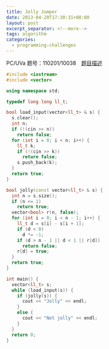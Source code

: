 ```yaml
---
title: Jolly Jumper
date: 2013-04-20T17:30:31+08:00
layout: post
excerpt_separator: <!--more-->
tags: algorithm
categories:
  - programming-challenges
---
```

PC/UVa 题号：110201/10038　<a href="http://uva.onlinejudge.org/index.php?option=com_onlinejudge&Itemid=8&category=30&page=show_problem&problem=979" target="_blank">题目描述</a><!--more-->

```cpp
#include <iostream>
#include <vector>

using namespace std;

typedef long long ll_t;

bool load_input(vector<ll_t> & s) {
  s.clear();
  int n;
  if (!(cin >> n))
    return false;
  for (int i = 0; i < n; i++) {
    ll_t k;
    if (!(cin >> k))
      return false;
    s.push_back(k);
  }
  return true;
}

bool jolly(const vector<ll_t> & s) {
  int n = s.size();
  if (n <= 1)
    return true;
  vector<bool> r(n, false);
  for (int i = 0; i < n - 1; i++) {
    ll_t d = s[i] - s[i + 1];
    if (d < 0)
      d *= -1;
    if (d > n - 1 || d < 1 || r[d])
      return false;
    r[d] = true;
  }
  return true;
}

int main() {
  vector<ll_t> s;
  while (load_input(s)) {
    if (jolly(s)) {
      cout << "Jolly" << endl;
    }
    else {
      cout << "Not jolly" << endl;
    }
  }
  return 0;
}
```

